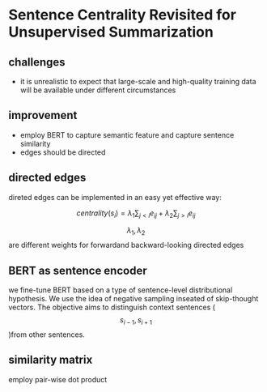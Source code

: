 

# Sentence Centrality Revisited for Unsupervised Summarization

## challenges

- it is unrealistic to expect that large-scale and high-quality training data will be available  under different circumstances
## improvement
- employ BERT to capture semantic feature and capture sentence similarity
- edges should be directed

## directed edges
direted edges can be implemented in an easy yet effective way:

$$
centrality\left(s_{i}\right)=\lambda_{1} \sum_{j<i} e_{i j}+\lambda_{2} \sum_{j>i} e_{i j}
$$

$$ \lambda_{1}, \lambda_{2} $$ are different weights for forwardand backward-looking directed edges

## BERT as sentence encoder
we fine-tune BERT based on a type of sentence-level distributional hypothesis. We use the idea of negative sampling inseated of skip-thought vectors. The objective aims to distinguish context sentences ($$s_{i-1}, s_{i+1}$$)from other sentences.

## similarity matrix
employ pair-wise dot product